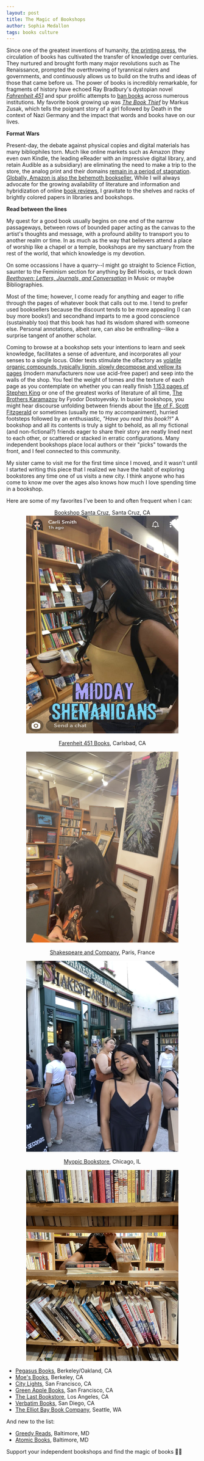 ```yaml
---
layout: post
title: The Magic of Bookshops
author: Sophia Medallon
tags: books culture
---
```


Since one of the greatest inventions of humanity, [the printing press](https://www.history.com/topics/inventions/printing-press), the circulation of books has cultivated the transfer of knowledge over centuries. They nurtured and brought forth many major revolutions such as The Renaissance, prompted the overthrowing of tyrannical rulers and governments, and continuously allows us to build on the truths and ideas of those that came before us. The power of books is incredibly remarkable, for fragments of history have echoed Ray Bradbury's dystopian novel [*Fahrenheit 451*](https://bookshop.org/p/books/fahrenheit-451-ray-bradbury/6766196?ean=9781451673265) and spur prolific attempts to [ban books](https://www.bbc.com/culture/article/20220921-the-dangerous-books-too-powerful-to-read) across numerous institutions. My favorite book growing up was [*The Book Thief*](https://bookshop.org/p/books/the-book-thief-markus-zusak/15280021?gclid=Cj0KCQjw8e-gBhD0ARIsAJiDsaUxFN1PR_4Muah_-6DhwvsFLl00A3pbeX-MB7FWwfKLO2s3aLz4S4UaAhANEALw_wcB) by Markus Zusak, which tells the poignant story of a girl followed by Death in the context of Nazi Germany and the impact that words and books have on our lives. 

<b>Format Wars</b>

Present-day, the debate against physical copies and digital materials has many bibliophiles torn. Much like online markets such as Amazon (they even own Kindle, the leading eReader with an impressive digital library, and retain Audible as a subsidiary) are eliminating the need to make a trip to the store, the analog print and their domains [remain in a period of stagnation](https://www.publishersweekly.com/pw/by-topic/industry-news/bookselling/article/91285-print-sales-start-2023-flat-with-2022.html). [Globally, Amazon is also the behemoth bookseller.](https://wordsrated.com/book-sales-statistics/) While I will always advocate for the growing availability of literature and information and hybridization of online [book reviews](https://solariachip.com/tag/books/), I gravitate to the shelves and racks of brightly colored papers in libraries and bookshops.

<b>Read between the lines</b>

My quest for a good book usually begins on one end of the narrow passageways, between rows of bounded paper acting as the canvas to the artist's thoughts and message, with a profound ability to transport you to another realm or time. In as much as the way that believers attend a place of worship like a chapel or a temple, bookshops are my sanctuary from the rest of the world, that which knowledge is my devotion. 

On some occassions I have a quarry--I might go straight to Science Fiction, saunter to the Feminism section for anything by Bell Hooks, or track down [*Beethoven: Letters, Journals, and Conversation*](https://bookshop.org/p/books/beethoven-letters-journals-and-conversations-michael-hamburger/73101?ean=9780837198996) in Music or maybe Bibliographies. 

Most of the time; however, I come ready for anything and eager to rifle through the pages of whatever book that calls out to me. I tend to prefer used booksellers because the discount tends to be more appealing (I can buy more books!) and secondhand imparts to me a good conscience (sustainably too) that this book has had its wisdom shared with someone else. Personal annotations, albeit rare, can also be enthralling--like a surprise tangent of another scholar. 

Coming to browse at a bookshop sets your intentions to learn and seek knowledge, facilitates a sense of adventure, and incorporates all your senses to a single locus. Older texts stimulate the olfactory as [volatile organic compounds, typically lignin, slowly decompose and yellow its pages](https://www.sciencehistory.org/distillations/whats-that-smell-youre-reading) (modern manufacturers now use acid-free paper) and seep into the walls of the shop. You feel the weight of tomes and the texture of each page as you contemplate on whether you can really finish [1,153 pages of Stephen King](https://entertainment.time.com/2009/11/09/stephen-king-on-his-10-longest-novels/slide/the-stand-the-complete-uncut-edition-1990/) or one of the greatest works of literature of all time, [The Brothers Karamazov](https://www.gutenberg.org/files/28054/old/28054-pdf.pdf) by Fyodor Dostoyevsky. In busier bookshops, you might hear discourse unfolding between friends about the [life of F. Scott Fitzgerald](https://www.pbs.org/kteh/amstorytellers/bios.html) or sometimes (usually me to my accompaniment), hurried footsteps followed by an enthusiastic, *"Have you read this book?!"* A bookshop and all its contents is truly a sight to behold, as all my fictional (and non-fictional?) friends eager to share their story are neatly lined next to each other, or scattered or stacked in erratic configurations. Many independent bookshops place local authors or their "picks" towards the front, and I feel connected to this community.

My sister came to visit me for the first time since I moved, and it wasn't until I started writing this piece that I realized we have the habit of exploring bookstores any time one of us visits a new city. I think anyone who has come to know me over the ages also knows how much I love spending time in a bookshop.

Here are some of my favorites I've been to and often frequent when I can:
<center>
  <a href="https://www.bookshopsantacruz.com">Bookshop Santa Cruz</a>, Santa Cruz, CA
  
  <img src='/images/IMG_0118.PNG' height=570 width=400>

  <a href="https://www.farenheit451books.com">Farenheit 451 Books</a>, Carlsbad, CA
  
  <img src='/images/IMG_4330.jpg' height=500 width=400>

  <a href="https://www.shakespeareandcompany.com">Shakespeare and Company</a>, Paris, France
  
  <img src='/images/IMG_7720.jpg' height=500 width=400>
  
  <a href="https://www.myopicbookstore.com">Myopic Bookstore</a>, Chicago, IL
  
  <img src='/images/IMG_8595.jpg' height=500 width=400>
</center>
  
* [Pegasus Books](https://www.pegasusbookstore.com), Berkeley/Oakland, CA
* [Moe's Books](https://www.moesbooks.com), Berkeley, CA
* [City Lights](https://citylights.com), San Francisco, CA
* [Green Apple Books](https://www.greenapplebooks.com), San Francisco, CA
* [The Last Bookstore](https://www.lastbookstorela.com), Los Angeles, CA
* [Verbatim Books](https://verbatimbooks.com), San Diego, CA
* [The Elliot Bay Book Company](http://www.elliottbaybook.com), Seattle, WA

And new to the list:
* [Greedy Reads](https://www.greedyreads.com), Baltimore, MD
* [Atomic Books](https://atomicbooks.com), Baltimore, MD

Support your independent bookshops and find the magic of books 🧙‍♂️
